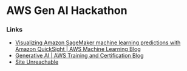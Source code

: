 # AWS Gen AI Hackathon

### Links

- [Visualizing Amazon SageMaker machine learning predictions with Amazon QuickSight | AWS Machine Learning Blog](https://aws.amazon.com/blogs/machine-learning/making-machine-learning-predictions-in-amazon-quicksight-and-amazon-sagemaker/)
- [Generative AI | AWS Training and Certification Blog](https://aws.amazon.com/blogs/training-and-certification/category/artificial-intelligence/generative-ai/)
- [Site Unreachable](https://aws.amazon.com/generative-ai/)
